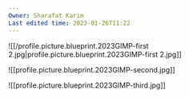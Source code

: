 ```yaml
---
Owner: Sharafat Karim
Last edited time: 2023-01-26T11:22
---
```

![[/profile.picture.blueprint.2023GIMP-first 2.jpg|profile.picture.blueprint.2023GIMP-first 2.jpg]]

![[profile.picture.blueprint.2023GIMP-second.jpg]]

![[profile.picture.blueprint.2023GIMP-third.jpg]]